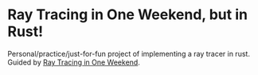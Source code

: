 # Ray Tracing in One Weekend, but in Rust!

Personal/practice/just-for-fun project of implementing a ray tracer in rust. Guided by [Ray Tracing in One Weekend](https://raytracing.github.io/books/RayTracingInOneWeekend.html).
